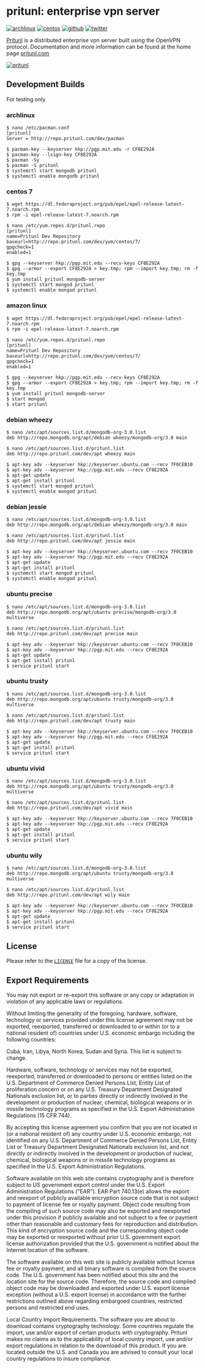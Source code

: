 # pritunl: enterprise vpn server

[![archlinux](https://img.shields.io/badge/package-arch%20linux-33aadd.svg?style=flat)](https://pritunl.com/#install)
[![centos](https://img.shields.io/badge/package-centos-669900.svg?style=flat)](https://pritunl.com/#install)
[![github](https://img.shields.io/badge/github-pritunl-11bdc2.svg?style=flat)](https://github.com/pritunl)
[![twitter](https://img.shields.io/badge/twitter-pritunl-55acee.svg?style=flat)](https://twitter.com/pritunl)

[Pritunl](https://github.com/pritunl/pritunl) is a distributed enterprise
vpn server built using the OpenVPN protocol. Documentation and more
information can be found at the home page [pritunl.com](https://pritunl.com)

[![pritunl](www/img/logo_code.png)](https://pritunl.com)

## Development Builds

For testing only

### archlinux

```
$ nano /etc/pacman.conf
[pritunl]
Server = http://repo.pritunl.com/dev/pacman

$ pacman-key --keyserver hkp://pgp.mit.edu -r CF8E292A
$ pacman-key --lsign-key CF8E292A
$ pacman -Sy
$ pacman -S pritunl
$ systemctl start mongodb pritunl
$ systemctl enable mongodb pritunl
```

### centos 7

```
$ wget https://dl.fedoraproject.org/pub/epel/epel-release-latest-7.noarch.rpm
$ rpm -i epel-release-latest-7.noarch.rpm

$ nano /etc/yum.repos.d/pritunl.repo
[pritunl]
name=Pritunl Dev Repository
baseurl=http://repo.pritunl.com/dev/yum/centos/7/
gpgcheck=1
enabled=1

$ gpg --keyserver hkp://pgp.mit.edu --recv-keys CF8E292A
$ gpg --armor --export CF8E292A > key.tmp; rpm --import key.tmp; rm -f key.tmp
$ yum install pritunl mongodb-server
$ systemctl start mongod pritunl
$ systemctl enable mongod pritunl
```

### amazon linux

```
$ wget https://dl.fedoraproject.org/pub/epel/epel-release-latest-7.noarch.rpm
$ rpm -i epel-release-latest-7.noarch.rpm

$ nano /etc/yum.repos.d/pritunl.repo
[pritunl]
name=Pritunl Dev Repository
baseurl=http://repo.pritunl.com/dev/yum/centos/7/
gpgcheck=1
enabled=1

$ gpg --keyserver hkp://pgp.mit.edu --recv-keys CF8E292A
$ gpg --armor --export CF8E292A > key.tmp; rpm --import key.tmp; rm -f key.tmp
$ yum install pritunl mongodb-server
$ start mongod
$ start pritunl
```

### debian wheezy

```
$ nano /etc/apt/sources.list.d/mongodb-org-3.0.list
deb http://repo.mongodb.org/apt/debian wheezy/mongodb-org/3.0 main

$ nano /etc/apt/sources.list.d/pritunl.list
deb http://repo.pritunl.com/dev/apt wheezy main

$ apt-key adv --keyserver hkp://keyserver.ubuntu.com --recv 7F0CEB10
$ apt-key adv --keyserver hkp://pgp.mit.edu --recv CF8E292A
$ apt-get update
$ apt-get install pritunl
$ systemctl start mongod pritunl
$ systemctl enable mongod pritunl
```

### debian jessie

```
$ nano /etc/apt/sources.list.d/mongodb-org-3.0.list
deb http://repo.mongodb.org/apt/debian wheezy/mongodb-org/3.0 main

$ nano /etc/apt/sources.list.d/pritunl.list
deb http://repo.pritunl.com/dev/apt jessie main

$ apt-key adv --keyserver hkp://keyserver.ubuntu.com --recv 7F0CEB10
$ apt-key adv --keyserver hkp://pgp.mit.edu --recv CF8E292A
$ apt-get update
$ apt-get install pritunl
$ systemctl start mongod pritunl
$ systemctl enable mongod pritunl
```

### ubuntu precise

```
$ nano /etc/apt/sources.list.d/mongodb-org-3.0.list
deb http://repo.mongodb.org/apt/ubuntu precise/mongodb-org/3.0 multiverse

$ nano /etc/apt/sources.list.d/pritunl.list
deb http://repo.pritunl.com/dev/apt precise main

$ apt-key adv --keyserver hkp://keyserver.ubuntu.com --recv 7F0CEB10
$ apt-key adv --keyserver hkp://pgp.mit.edu --recv CF8E292A
$ apt-get update
$ apt-get install pritunl
$ service pritunl start
```

### ubuntu trusty

```
$ nano /etc/apt/sources.list.d/mongodb-org-3.0.list
deb http://repo.mongodb.org/apt/ubuntu trusty/mongodb-org/3.0 multiverse

$ nano /etc/apt/sources.list.d/pritunl.list
deb http://repo.pritunl.com/dev/apt trusty main

$ apt-key adv --keyserver hkp://keyserver.ubuntu.com --recv 7F0CEB10
$ apt-key adv --keyserver hkp://pgp.mit.edu --recv CF8E292A
$ apt-get update
$ apt-get install pritunl
$ service pritunl start
```

### ubuntu vivid

```
$ nano /etc/apt/sources.list.d/mongodb-org-3.0.list
deb http://repo.mongodb.org/apt/ubuntu trusty/mongodb-org/3.0 multiverse

$ nano /etc/apt/sources.list.d/pritunl.list
deb http://repo.pritunl.com/dev/apt vivid main

$ apt-key adv --keyserver hkp://keyserver.ubuntu.com --recv 7F0CEB10
$ apt-key adv --keyserver hkp://pgp.mit.edu --recv CF8E292A
$ apt-get update
$ apt-get install pritunl
$ service pritunl start
```

### ubuntu wily

```
$ nano /etc/apt/sources.list.d/mongodb-org-3.0.list
deb http://repo.mongodb.org/apt/ubuntu trusty/mongodb-org/3.0 multiverse

$ nano /etc/apt/sources.list.d/pritunl.list
deb http://repo.pritunl.com/dev/apt wily main

$ apt-key adv --keyserver hkp://keyserver.ubuntu.com --recv 7F0CEB10
$ apt-key adv --keyserver hkp://pgp.mit.edu --recv CF8E292A
$ apt-get update
$ apt-get install pritunl
$ service pritunl start
```

## License

Please refer to the [`LICENSE`](LICENSE) file for a copy of the license.

## Export Requirements

You may not export or re-export this software or any copy or adaptation in
violation of any applicable laws or regulations.

Without limiting the generality of the foregoing, hardware, software,
technology or services provided under this license agreement may not be
exported, reexported, transferred or downloaded to or within (or to a national
resident of) countries under U.S. economic embargo including the following
countries:

Cuba, Iran, Libya, North Korea, Sudan and Syria. This list is subject to
change.

Hardware, software, technology or services may not be exported, reexported,
transferred or downloaded to persons or entities listed on the U.S. Department
of Commerce Denied Persons List, Entity List of proliferation concern or on
any U.S. Treasury Department Designated Nationals exclusion list, or to
parties directly or indirectly involved in the development or production of
nuclear, chemical, biological weapons or in missile technology programs as
specified in the U.S. Export Administration Regulations (15 CFR 744).

By accepting this license agreement you confirm that you are not located in
(or a national resident of) any country under U.S. economic embargo, not
identified on any U.S. Department of Commerce Denied Persons List, Entity List
or Treasury Department Designated Nationals exclusion list, and not directly
or indirectly involved in the development or production of nuclear, chemical,
biological weapons or in missile technology programs as specified in the U.S.
Export Administration Regulations.

Software available on this web site contains cryptography and is therefore
subject to US government export control under the U.S. Export Administration
Regulations ("EAR"). EAR Part 740.13(e) allows the export and reexport of
publicly available encryption source code that is not subject to payment of
license fee or royalty payment. Object code resulting from the compiling of
such source code may also be exported and reexported under this provision if
publicly available and not subject to a fee or payment other than reasonable
and customary fees for reproduction and distribution. This kind of encryption
source code and the corresponding object code may be exported or reexported
without prior U.S. government export license authorization provided that the
U.S. government is notified about the Internet location of the software.

The software available on this web site is publicly available without license
fee or royalty payment, and all binary software is compiled from the source
code. The U.S. government has been notified about this site and the location
site for the source code. Therefore, the source code and compiled object code
may be downloaded and exported under U.S. export license exception (without a
U.S. export license) in accordance with the further restrictions outlined
above regarding embargoed countries, restricted persons and restricted end
uses.

Local Country Import Requirements. The software you are about to download
contains cryptography technology. Some countries regulate the import, use
and/or export of certain products with cryptography. Pritunl makes no
claims as to the applicability of local country import, use and/or export
regulations in relation to the download of this product. If you are located
outside the U.S. and Canada you are advised to consult your local country
regulations to insure compliance.
